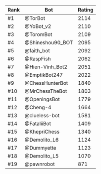 Rank|Bot|Rating
---|---|---
#1|@TorBot|2114
#2|@YoBot_v2|2110
#3|@ToromBot|2109
#4|@Shineshou90_BOT|2095
#5|@faith_bot|2092
#6|@RaspFish|2062
#7|@Hien-Vinh_Bot2|2051
#8|@EmptikBot247|2022
#9|@ChessHunterBot|1840
#10|@MrChessTheBot|1803
#11|@OpeningsBot|1779
#12|@Cheng-4|1664
#13|@clueless-bot|1581
#14|@FataliiBot|1409
#15|@KhepriChess|1340
#16|@Demolito_L6|1124
#17|@Dummyette|1123
#18|@Demolito_L5|1070
#19|@pawnrobot|871
